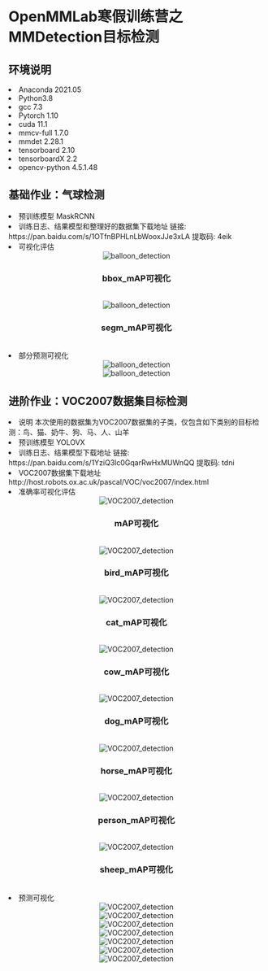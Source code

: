 # OpenMMLab寒假训练营之MMDetection目标检测
## 环境说明  
<li>Anaconda 2021.05  
<li>Python3.8
<li>gcc 7.3
<li>Pytorch 1.10 
<li>cuda 11.1
<li>mmcv-full 1.7.0 
<li>mmdet  2.28.1  
<li>tensorboard  2.10  
<li>tensorboardX 2.2  
<li>opencv-python  4.5.1.48  
  

## 基础作业：气球检测
<li> 预训练模型 MaskRCNN 

<li> 训练日志、结果模型和整理好的数据集下载地址  
    链接: https://pan.baidu.com/s/1OTfnBPHLnLbWooxJJe3xLA 提取码: 4eik 
    
<li>可视化评估</li>  
 
<div align=center><img src="https://github.com/Brian417-cup/OpenMMLabCamp/blob/detection/balloon/visualize_and_predict/res/bbox_mAP.svg" alt="balloon_detection"/></div>   
<div align=center><h3> bbox_mAP可视化</h3></div><br> 

<div align=center><img src="https://github.com/Brian417-cup/OpenMMLabCamp/blob/detection/balloon/visualize_and_predict/res/segm_mAP.svg" alt="balloon_detection"/></div>  
<div align=center><h3> segm_mAP可视化</h3></div><br>  

<li>部分预测可视化  
<div align=center><img src="https://github.com/Brian417-cup/OpenMMLabCamp/blob/detection/balloon/visualize_and_predict/output_gray/combine_result.jpg" alt="balloon_detection"/></div>  
<div align=center><img src="https://github.com/Brian417-cup/OpenMMLabCamp/blob/detection/balloon/visualize_and_predict/res/balloon_gray.gif" alt="balloon_detection"/></div>  


##  进阶作业：VOC2007数据集目标检测
<li>说明  本次使用的数据集为VOC2007数据集的子类，仅包含如下类别的目标检测：鸟、猫、奶牛、狗、马、人、山羊  

<li>预训练模型  YOLOVX  

<li>训练日志、结果模型下载地址  
    链接: https://pan.baidu.com/s/1YziQ3lc0GqarRwHxMUWnQQ 提取码: tdni 

<li>VOC2007数据集下载地址  http://host.robots.ox.ac.uk/pascal/VOC/voc2007/index.html

<li>准确率可视化评估  
<div align=center><img src="https://github.com/Brian417-cup/OpenMMLabCamp/blob/detection/VOC2007_partial/visualize_and_predict/res/mAP.svg" alt="VOC2007_detection"/></div>   
<div align=center><h3> mAP可视化</h3></div><br> 

<div align=center><img src="https://github.com/Brian417-cup/OpenMMLabCamp/blob/detection/VOC2007_partial/visualize_and_predict/res/birdAP.svg" alt="VOC2007_detection"/></div>   
<div align=center><h3> bird_mAP可视化</h3></div><br> 

<div align=center><img src="https://github.com/Brian417-cup/OpenMMLabCamp/blob/detection/VOC2007_partial/visualize_and_predict/res/catAP.svg" alt="VOC2007_detection"/></div>   
<div align=center><h3> cat_mAP可视化</h3></div><br> 


<div align=center><img src="https://github.com/Brian417-cup/OpenMMLabCamp/blob/detection/VOC2007_partial/visualize_and_predict/res/cowAP.svg" alt="VOC2007_detection"/></div>   
<div align=center><h3> cow_mAP可视化</h3></div><br> 

<div align=center><img src="https://github.com/Brian417-cup/OpenMMLabCamp/blob/detection/VOC2007_partial/visualize_and_predict/res/dogAP.svg" alt="VOC2007_detection"/></div>   
<div align=center><h3> dog_mAP可视化</h3></div><br> 


<div align=center><img src="https://github.com/Brian417-cup/OpenMMLabCamp/blob/detection/VOC2007_partial/visualize_and_predict/res/horseAP.svg" alt="VOC2007_detection"/></div>   
<div align=center><h3> horse_mAP可视化</h3></div><br> 

<div align=center><img src="https://github.com/Brian417-cup/OpenMMLabCamp/blob/detection/VOC2007_partial/visualize_and_predict/res/personAP.svg" alt="VOC2007_detection"/></div>   
<div align=center><h3> person_mAP可视化</h3></div><br> 

<div align=center><img src="https://github.com/Brian417-cup/OpenMMLabCamp/blob/detection/VOC2007_partial/visualize_and_predict/res/sheepAP.svg" alt="VOC2007_detection"/></div>   
<div align=center><h3> sheep_mAP可视化</h3></div><br> 

<li>预测可视化  
<div align=center><img src="https://github.com/Brian417-cup/OpenMMLabCamp/blob/detection/VOC2007_partial/visualize_and_predict/combine_output/bird.jpg" alt="VOC2007_detection"/></div>  
<div align=center><img src="https://github.com/Brian417-cup/OpenMMLabCamp/blob/detection/VOC2007_partial/visualize_and_predict/combine_output/cat.jpg" alt="VOC2007_detection"/></div>  
<div align=center><img src="https://github.com/Brian417-cup/OpenMMLabCamp/blob/detection/VOC2007_partial/visualize_and_predict/combine_output/cow.jpg" alt="VOC2007_detection"/></div>  
<div align=center><img src="https://github.com/Brian417-cup/OpenMMLabCamp/blob/detection/VOC2007_partial/visualize_and_predict/combine_output/dog.jpg" alt="VOC2007_detection"/></div> 
<div align=center><img src="https://github.com/Brian417-cup/OpenMMLabCamp/blob/detection/VOC2007_partial/visualize_and_predict/combine_output/horse.jpg" alt="VOC2007_detection"/></div> 
<div align=center><img src="https://github.com/Brian417-cup/OpenMMLabCamp/blob/detection/VOC2007_partial/visualize_and_predict/combine_output/person.jpg" alt="VOC2007_detection"/></div> 
<div align=center><img src="https://github.com/Brian417-cup/OpenMMLabCamp/blob/detection/VOC2007_partial/visualize_and_predict/combine_output/sheep.jpg" alt="VOC2007_detection"/></div> 
